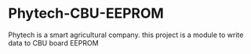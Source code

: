 # Phytech-CBU-EEPROM
Phytech is a smart agricultural company. this project is a module to write data to CBU board EEPROM
